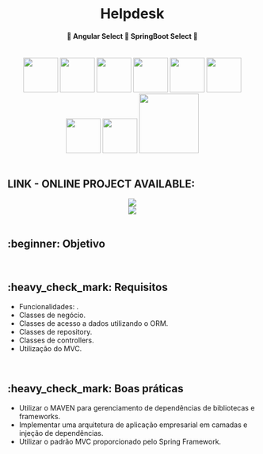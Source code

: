 <h1 align="center"> Helpdesk </h1>

<h4 align="center"> 
	🚀  Angular Select  🚀  SpringBoot Select  🚀
</h4>
<br>

<div align="center">
  <img src="https://cdn.jsdelivr.net/gh/devicons/devicon/icons/java/java-original-wordmark.svg" width="70px"/>
  <img src="https://cdn.jsdelivr.net/gh/devicons/devicon/icons/spring/spring-original-wordmark.svg" width="70px" />
  <img src="https://cdn.jsdelivr.net/gh/devicons/devicon/icons/mysql/mysql-original-wordmark.svg" width="70px" />
  <img src="https://cdn.jsdelivr.net/gh/devicons/devicon/icons/angularjs/angularjs-original.svg" width="70px" />
  <img src="https://cdn.jsdelivr.net/gh/devicons/devicon/icons/html5/html5-plain-wordmark.svg" width="70px" />
  <img src="https://cdn.jsdelivr.net/gh/devicons/devicon/icons/css3/css3-plain-wordmark.svg" width="70px" />
  <img src="https://cdn.jsdelivr.net/gh/devicons/devicon/icons/bootstrap/bootstrap-plain-wordmark.svg" width="70px" />
  <img src="https://cdn.jsdelivr.net/gh/devicons/devicon/icons/heroku/heroku-original.svg" width="70px" />
  <img src="http://jwt.io/img/logo-asset.svg" width="120px" />	


  <br>
  <br>
</div>

<h2 align=""> LINK - ONLINE PROJECT AVAILABLE: </h2>
  <div align="center"><a href="https://helpdesk-lipollis.herokuapp.com/" target="_blank" align-items-center> 
    <img src="https://img.shields.io/badge/Heroku-430098?style=for-the-badge&logo=heroku&logoColor=white"> </img></a></div>
  <div align="center"><a href="" target="_blank" align-items-center>
    <img src="https://img.shields.io/badge/Netlify-00C7B7?style=for-the-badge&logo=netlify&logoColor=white"> </img></a></div>

<br>
<h2>:beginner: Objetivo</h2>

<div align="left">
  <p align="justify">

  </p>
</div>

<br>
<h2>:heavy_check_mark: Requisitos </h2>

<div align="left">
      <ul>
        <li> Funcionalidades: .</li>
        <li> Classes de negócio.</li>
        <li> Classes de acesso a dados utilizando o ORM. </li>
        <li> Classes de repository. </li>
        <li> Classes de controllers. </li>
        <li> Utilização do MVC. </li>
      </ul>
</div>

<br>
<h2>:heavy_check_mark: Boas práticas </h2>

<div align="left">
      <ul>
        <li> Utilizar o MAVEN para gerenciamento de dependências de bibliotecas e frameworks.</li>
        <li> Implementar uma arquitetura de aplicação empresarial em camadas e injeção de dependências.</li>
        <li> Utilizar o padrão MVC proporcionado pelo Spring Framework. </li>
      </ul>
</div>
